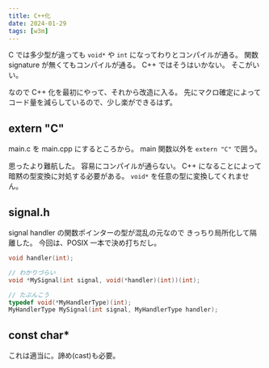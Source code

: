 ```yaml
---
title: C++化
date: 2024-01-29
tags: [w3m]
---
```


C では多少型が違っても `void*` や `int` になってわりとコンパイルが通る。
関数 signature が無くてもコンパイルが通る。
C++ ではそうはいかない。
そこがいい。

なので C++ 化を最初にやって、それから改造に入る。
先にマクロ確定によってコード量を減らしているので、少し楽ができるはず。

## extern "C"

main.c を main.cpp にするところから。
main 関数以外を `extern "C"` で囲う。

思ったより難航した。
容易にコンパイルが通らない。
C++ になることによって暗黙の型変換に対処する必要がある。
`void*` を任意の型に変換してくれません。

## signal.h

signal handler の関数ポインターの型が混乱の元なので
きっちり局所化して隔離した。
今回は、POSIX 一本で決め打ちだし。

```c
void handler(int);

// わかりづらい
void *MySignal(int signal, void(*handler)(int))(int);

// たぶんこう
typedef void(*MyHandlerType)(int);
MyHandlerType MySignal(int signal, MyHandlerType handler);
```

## const char*

これは適当に。諦め(cast)も必要。

